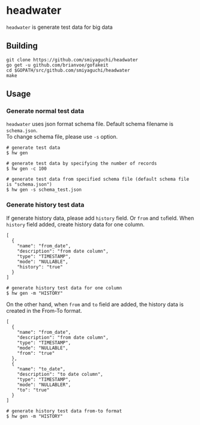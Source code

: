 # headwater
`headwater` is generate test data for big data

## Building

```
git clone https://github.com/smiyaguchi/headwater
go get -u github.com/brianvoe/gofakeit
cd $GOPATH/src/github.com/smiyaguchi/headwater
make
```

## Usage
### Generate normal test data
`headwater` uses json format schema file. Default schema filename is `schema.json`.<br>
To change schema file, please use `-s` option.

```
# generate test data
$ hw gen

# generate test data by specifying the number of records
$ hw gen -c 100

# generate test data from specified schema file (default schema file is "schema.json")
$ hw gen -s schema_test.json
```

### Generate history test data
If generate history data, please add `history` field. Or `from` and `to`field.
When `history` field added, create history data for one column.

```
[
  {
    "name": "from_date",
    "description": "from date column",
    "type": "TIMESTAMP",
    "mode": "NULLABLE",
    "history": "true"
  }
]
```

```
# generate history test data for one column
$ hw gen -m "HISTORY"
```

On the other hand, when `from` and `to` field are added, the history data is created in the From-To format.

```
[
  {
    "name": "from_date",
    "description": "from date column",
    "type": "TIMESTAMP",
    "mode": "NULLABLE",
    "from": "true"
  },
  {
    "name": "to_date",
    "description": "to date column",
    "type": "TIMESTAMP",
    "mode": "NULLABLER",
    "to": "true"
  }
]
```
```
# generate history test data from-to format
$ hw gen -m "HISTORY"
```
